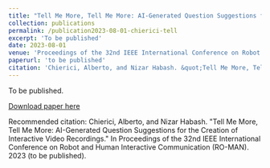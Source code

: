 ```yaml
---
title: "Tell Me More, Tell Me More: AI-Generated Question Suggestions for the Creation of Interactive Video Recordings."
collection: publications
permalink: /publication2023-08-01-chierici-tell
excerpt: 'To be published'
date: 2023-08-01
venue: 'Proceedings of the 32nd IEEE International Conference on Robot and Human Interactive Communication (RO-MAN)'
paperurl: 'to be published'
citation: 'Chierici, Alberto, and Nizar Habash. &quot;Tell Me More, Tell Me More: AI-Generated Question Suggestions for the Creation of Interactive Video Recordings.&quot; In Proceedings of the 32nd IEEE International Conference on Robot and Human Interactive Communication (RO-MAN). 2023 (to be published).'
---
```

To be published.

[Download paper here](http://amchierici.github.io/files/Chierici2023tell.pdf)

Recommended citation: Chierici, Alberto, and Nizar Habash. "Tell Me More, Tell Me More: AI-Generated Question Suggestions for the Creation of Interactive Video Recordings." In Proceedings of the 32nd IEEE International Conference on Robot and Human Interactive Communication (RO-MAN). 2023 (to be published).

